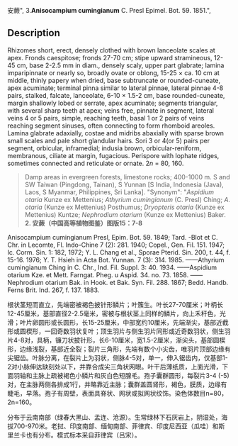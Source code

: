 安蕨",
3.**Anisocampium cumingianum** C. Presl Epimel. Bot. 59. 1851.",

## Description
Rhizomes short, erect, densely clothed with brown lanceolate scales at apex. Fronds caespitose; fronds 27-70 cm; stipe upward stramineous, 12-45 cm, base 2-2.5 mm in diam., densely scaly, upper part glabrate; lamina imparipinnate or nearly so, broadly ovate or oblong, 15-25 × ca. 10 cm at middle, thinly papery when dried, base subtruncate or rounded-cuneate, apex acuminate; terminal pinna similar to lateral pinnae, lateral pinnae 4-8 pairs, stalked, falcate, lanceolate, 6-10 × 1.5-2 cm, base rounded-cuneate, margin shallowly lobed or serrate, apex acuminate; segments triangular, with several sharp teeth at apex; veins free, pinnate in segment, lateral veins 4 or 5 pairs, simple, reaching teeth, basal 1 or 2 pairs of veins reaching segment sinuses, often connecting to form rhomboid areoles. Lamina glabrate adaxially, costae and midribs abaxially with sparse brown small scales and pale short glandular hairs. Sori 3 or 4(or 5) pairs per segment, orbicular, inframedial; indusia brown, orbicular-reniform, membranous, ciliate at margin, fugacious. Perispore with lophate ridges, sometimes connected and reticulate or ornate. 2*n* = 80, 160.

> Damp areas in evergreen forests, limestone rocks; 400-1000 m. S and SW Taiwan (Pingdong, Tainan), S Yunnan [S India, Indonesia (Java), Laos, S Myanmar, Philippines, Sri Lanka].
  "Synonym": "*Aspidium otaria* Kunze ex Mettenius; *Athyrium cumingianum* (C. Presl) Ching; *A. otaria* (Kunze ex Mettenius) Posthumus; *Dryopteris otaria* (Kunze ex Mettenius) Kuntze; *Nephrodium otarium* (Kunze ex Mettenius) Baker.
**2. 安蕨（中国高等植物图鉴）图版15：7-8**

Anisocampium cumingianum Presl, Epim. Bot. 59. 1849; Tard. -Blot et C. Chr. in Lecomte, Fl. Indo-Chine 7 (2): 281. 1940; Copel., Gen. Fil. 151. 1947; Ic. Corm. Sin. 1: 182, 1972; Y. L. Chang et al., Sporae Pterid. Sin. 200, t. 44, f. 15-16. 1976; Y. T. Hsieh in Acta Bot. Yunnan. 7 (3): 314. 1985. ——Athyrium cumingianum Ching in C. Chr., Ind. Fil. Suppl. 3: 40. 1934. ——Aspidium otarium Kze. et Mett. Farngat. Pheg. u Aspid. 34. no. 73. 1858. ——Nephrodium otarium Bak. in Hook. et Bak. Syn. Fil. 288. 1867; Bedd. Handb. Ferns Brit. Ind. 267, f. 137. 1883.

根状茎短而直立，先端密被褐色披针形鳞片；叶簇生。叶长27-70厘米；叶柄长12-45厘米，基部直径2-2.5毫米，密被与根状茎上同样的鳞片，向上禾秆色，光滑；叶片卵圆形或长圆形，长15-25厘米，中部宽约10厘米，先端渐尖，基部近截形或圆楔形，一回奇数羽状复叶；顶生羽片与侧生羽片同形或近奇数羽状，侧生羽片4-8对，具柄，镰刀状披针形，长6-10厘米，宽1.5-2厘米，渐尖头，基部圆楔形，边缘浅裂，基部近全裂；裂片三角形，先端有数个小尖齿，唯羽片顶部边缘有尖锯齿。叶脉分离，在裂片上为羽状，侧脉4-5对，单一，伸入锯齿内，仅基部1-2对小脉伸达缺刻处以下，并靠合成尖三角状网眼。叶干后薄纸质，上面光滑，下面羽轴和主脉上疏被褐色小鳞片和灰白色短腺毛。孢子囊群圆形，每裂片3-4 (-5) 对，在主脉两侧各排成1行，并略靠近主脉；囊群盖圆肾形，褐色，膜质，边缘有睫毛，早落。孢子有周壁，表面具脊状、网状或拟网状纹饰。染色体数目n=80，2n=160。

分布于云南南部（绿春大黑山、孟连、沧源）。生常绿林下石灰岩上，阴湿处，海拔700-970米。老挝、印度南部、缅甸南部、菲律宾、印度尼西亚（瓜哇）和斯里兰卡也有分布。模式标本采自菲律宾（吕宋）。

